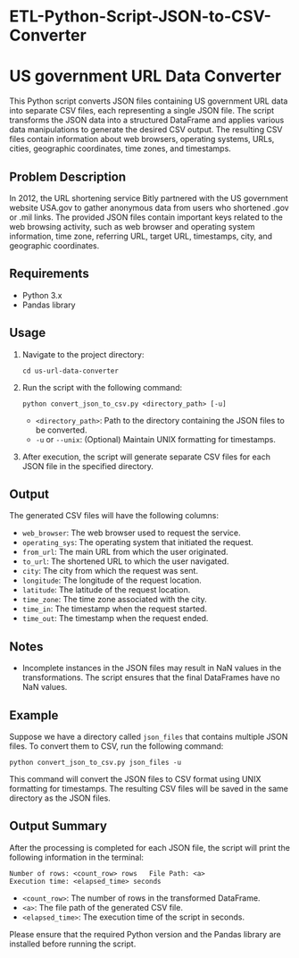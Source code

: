 # ETL-Python-Script-JSON-to-CSV-Converter
# US government URL Data Converter

This Python script converts JSON files containing US government URL data into separate CSV files, each representing a single JSON file. The script transforms the JSON data into a structured DataFrame and applies various data manipulations to generate the desired CSV output. The resulting CSV files contain information about web browsers, operating systems, URLs, cities, geographic coordinates, time zones, and timestamps.

## Problem Description

In 2012, the URL shortening service Bitly partnered with the US government website USA.gov to gather anonymous data from users who shortened .gov or .mil links. The provided JSON files contain important keys related to the web browsing activity, such as web browser and operating system information, time zone, referring URL, target URL, timestamps, city, and geographic coordinates.

## Requirements

- Python 3.x
- Pandas library

## Usage

1. Navigate to the project directory:

   ```
   cd us-url-data-converter
   ```

2. Run the script with the following command:

   ```
   python convert_json_to_csv.py <directory_path> [-u]
   ```

   - `<directory_path>`: Path to the directory containing the JSON files to be converted.
   - `-u` or `--unix`: (Optional) Maintain UNIX formatting for timestamps.

3. After execution, the script will generate separate CSV files for each JSON file in the specified directory.

## Output

The generated CSV files will have the following columns:

- `web_browser`: The web browser used to request the service.
- `operating_sys`: The operating system that initiated the request.
- `from_url`: The main URL from which the user originated.
- `to_url`: The shortened URL to which the user navigated.
- `city`: The city from which the request was sent.
- `longitude`: The longitude of the request location.
- `latitude`: The latitude of the request location.
- `time_zone`: The time zone associated with the city.
- `time_in`: The timestamp when the request started.
- `time_out`: The timestamp when the request ended.


## Notes

- Incomplete instances in the JSON files may result in NaN values in the transformations. The script ensures that the final DataFrames have no NaN values.

## Example

Suppose we have a directory called `json_files` that contains multiple JSON files. To convert them to CSV, run the following command:

```
python convert_json_to_csv.py json_files -u
```

This command will convert the JSON files to CSV format using UNIX formatting for timestamps. The resulting CSV files will be saved in the same directory as the JSON files.

## Output Summary

After the processing is completed for each JSON file, the script will print the following information in the terminal:

```
Number of rows: <count_row> rows   File Path: <a>
Execution time: <elapsed_time> seconds
```

- `<count_row>`: The number of rows in the transformed DataFrame.
- `<a>`: The file path of the generated CSV file.
- `<elapsed_time>`: The execution time of the script in seconds.

Please ensure that the required Python version and the Pandas library are installed before running the script.
